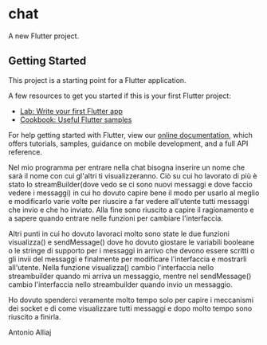 # chat

A new Flutter project.

## Getting Started

This project is a starting point for a Flutter application.

A few resources to get you started if this is your first Flutter project:

- [Lab: Write your first Flutter app](https://flutter.dev/docs/get-started/codelab)
- [Cookbook: Useful Flutter samples](https://flutter.dev/docs/cookbook)

For help getting started with Flutter, view our
[online documentation](https://flutter.dev/docs), which offers tutorials,
samples, guidance on mobile development, and a full API reference.



Nel mio programma per entrare nella chat bisogna inserire un nome che sarà il nome con cui gl'altri ti visualizzeranno.
Ciò su cui ho lavorato di più è stato lo streamBuilder(dove vedo se ci sono nuovi messaggi e dove faccio vedere i messaggi) in cui ho dovuto capire bene il modo per usarlo al meglio e modificarlo varie volte per riuscire a far vedere all'utente tutti messaggi che invio e che ho inviato. Alla fine sono riuscito a capire il ragionamento e a sapere quando entrare nelle funzioni per cambiare l'interfaccia.

Altri punti in cui ho dovuto lavoraci molto sono state le due funzioni visualizza() e sendMessage() dove ho dovuto giostare le variabili booleane o le stringe di supporto per i messaggi in arrivo che devono essere scritti o gli invii del messaggi e finalmente per modificare l'interfaccia e mostrarli all'utente.
Nella funzione visualizza() cambio l'interfaccia nello streambuilder quando mi arriva un messaggio, mentre nel sendMessage() cambio l'interfaccia nello streambuilder quando invio un messaggio.

Ho dovuto spenderci veramente molto tempo solo per capire i meccanismi dei socket e di come visualizzare tutti messaggi e dopo molto tempo sono riuscito a finirla.


Antonio Alliaj